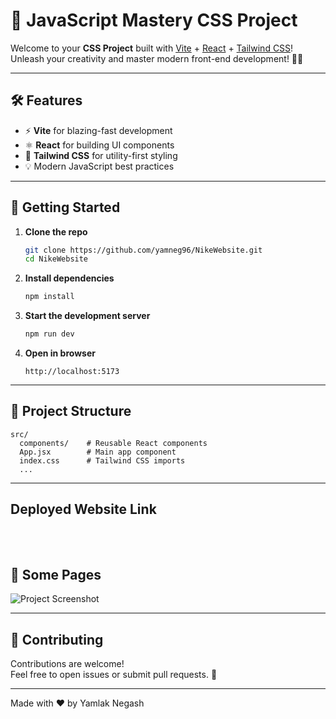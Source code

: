 # 🚀 JavaScript Mastery CSS Project

Welcome to your **CSS Project** built with [Vite](https://vitejs.dev/) + [React](https://react.dev/) + [Tailwind CSS](https://tailwindcss.com/)!  
Unleash your creativity and master modern front-end development! 🎨✨

---

## 🛠️ Features

- ⚡ **Vite** for blazing-fast development
- ⚛️ **React** for building UI components
- 🌈 **Tailwind CSS** for utility-first styling
- 💡 Modern JavaScript best practices

---

## 🚀 Getting Started

1. **Clone the repo**
   ```bash
   git clone https://github.com/yamneg96/NikeWebsite.git
   cd NikeWebsite
   ```

2. **Install dependencies**
   ```bash
   npm install
   ```

3. **Start the development server**
   ```bash
   npm run dev
   ```

4. **Open in browser**
   ```
   http://localhost:5173
   ```

---

## 📂 Project Structure

```
src/
  components/    # Reusable React components
  App.jsx        # Main app component
  index.css      # Tailwind CSS imports
  ...
```

---

## Deployed Website Link
```  ```
---

## 📝 Some Pages

![Project Screenshot](./pictures/Hero.png)

---

## 🙌 Contributing

Contributions are welcome!  
Feel free to open issues or submit pull requests. 🚀

---

Made with ❤️ by Yamlak Negash
